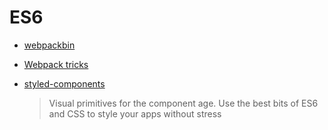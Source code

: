 # ES6

- [webpackbin](http://www.webpackbin.com)

- [Webpack tricks](https://github.com/rstacruz/webpack-tricks)

- [styled-components](https://styled-components.com)

  > Visual primitives for the component age. Use the best bits of ES6 and CSS to style your apps without stress

